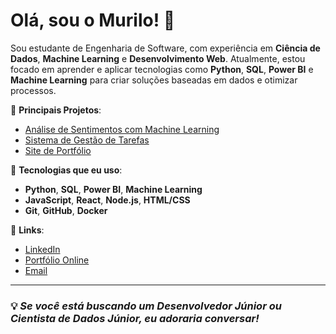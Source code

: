# Olá, sou o Murilo! 👋

Sou estudante de Engenharia de Software, com experiência em **Ciência de Dados**, **Machine Learning** e **Desenvolvimento Web**. Atualmente, estou focado em aprender e aplicar tecnologias como **Python**, **SQL**, **Power BI** e **Machine Learning** para criar soluções baseadas em dados e otimizar processos.

📂 **Principais Projetos**:
- [Análise de Sentimentos com Machine Learning](https://github.com/mucarii/analise-sentimentos)
- [Sistema de Gestão de Tarefas](https://github.com/mucarii/task-manager)
- [Site de Portfólio](https://github.com/mucarii/portfolio)

🔧 **Tecnologias que eu uso**:
- **Python**, **SQL**, **Power BI**, **Machine Learning**
- **JavaScript**, **React**, **Node.js**, **HTML/CSS**
- **Git**, **GitHub**, **Docker**

🔗 **Links**:
- [LinkedIn](https://www.linkedin.com/in/murilo-calore)
- [Portfólio Online](https://mucarii.github.io)
- [Email](mailto:murilo.calore.r@example.com)

---

### 💡 *Se você está buscando um Desenvolvedor Júnior ou Cientista de Dados Júnior, eu adoraria conversar!*

